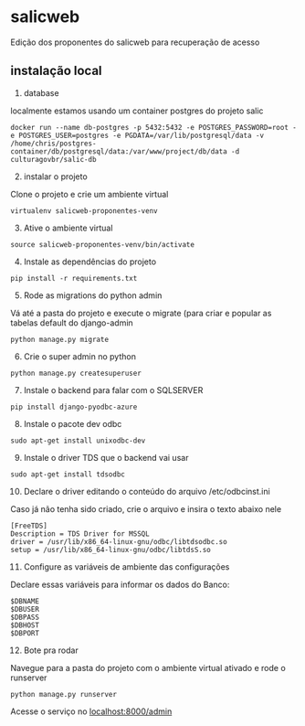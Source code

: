 # salicweb
Edição dos proponentes do salicweb para recuperação de acesso

## instalação local

1. database

localmente estamos usando um container postgres do projeto salic
```
docker run --name db-postgres -p 5432:5432 -e POSTGRES_PASSWORD=root -e POSTGRES_USER=postgres -e PGDATA=/var/lib/postgresql/data -v /home/chris/postgres-container/db/postgresql/data:/var/www/project/db/data -d culturagovbr/salic-db
```

2. instalar o projeto

Clone o projeto e crie um ambiente virtual

```
virtualenv salicweb-proponentes-venv
```

3. Ative o ambiente virtual
```
source salicweb-proponentes-venv/bin/activate 
```

4. Instale as dependências do projeto
```
pip install -r requirements.txt
```

5. Rode as migrations do python admin

Vá até a pasta do projeto e execute o migrate (para criar e popular as tabelas default do django-admin
```
python manage.py migrate
```

6. Crie o super admin no python
```
python manage.py createsuperuser
```

7. Instale o backend para falar com o SQLSERVER
```
pip install django-pyodbc-azure
```

8. Instale o pacote dev odbc
```
sudo apt-get install unixodbc-dev
```

9. Instale o driver TDS que o backend vai usar
```
sudo apt-get install tdsodbc
```

10. Declare o driver editando o conteúdo do arquivo /etc/odbcinst.ini

Caso já não tenha sido criado, crie o arquivo e insira o texto abaixo nele
```
[FreeTDS]
Description = TDS Driver for MSSQL
driver = /usr/lib/x86_64-linux-gnu/odbc/libtdsodbc.so
setup = /usr/lib/x86_64-linux-gnu/odbc/libtdsS.so
```

11. Configure as variáveis de ambiente das configurações

Declare essas variáveis para informar os dados do Banco:
```
$DBNAME
$DBUSER
$DBPASS
$DBHOST
$DBPORT
```

12. Bote pra rodar

Navegue para a pasta do projeto com o ambiente virtual ativado e rode o runserver
```
python manage.py runserver
```

Acesse o serviço no [localhost:8000/admin](http://localhost:8000/admin)

